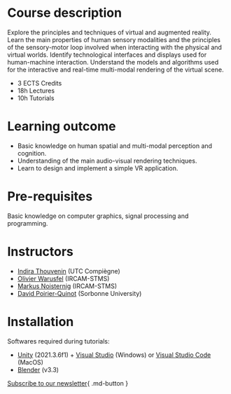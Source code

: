 <!-- See the course [Moodle](https://moodle-sciences.upmc.fr/moodle-2021/login/index.php) for logistic (timetable, etc.). -->

# Course description

Explore the principles and techniques of virtual and augmented reality. Learn the main properties of human sensory modalities and the principles of the sensory-motor loop involved when interacting with the physical and virtual worlds. Identify technological interfaces and displays used for human-machine interaction. Understand the models and algorithms used for the interactive and real-time multi-modal rendering of the virtual scene.

- 3 ECTS Credits
- 18h Lectures
- 10h Tutorials

<!--

# Table

First Header | Second Header | Third Header
:----------- |:-------------:| -----------:
Left         | Center        | Right
Left         | Center        | Right

-->


# Learning outcome

- Basic knowledge on human spatial and multi-modal perception and cognition.
- Understanding of the main audio-visual rendering techniques.
- Learn to design and implement a simple VR application.


# Pre-requisites

Basic knowledge on computer graphics, signal processing and programming.


# Instructors

- [Indira Thouvenin](https://www.hds.utc.fr/~ithouven/dokuwiki/) (UTC Compiègne)
- [Olivier Warusfel](https://www.ircam.fr/person/olivier-warusfel/) (IRCAM-STMS)
- [Markus Noisternig](https://www.noisternig.com/) (IRCAM-STMS)
- [David Poirier-Quinot](https://pyrapple.github.io/) (Sorbonne University)


# Installation

Softwares required during tutorials:

- [Unity](https://unity.com/download) (2021.3.6f1) + [Visual Studio](https://visualstudio.microsoft.com/fr/vs/unity-tools/) (Windows) or [Visual Studio Code](https://code.visualstudio.com) (MacOS)
- [Blender](https://www.blender.org/download/) (v3.3)
<!--
- (optional) [Cycling '74 Max](https://cycling74.com/products/max/) (v8)
- (optional) [Ircam Spat](https://forumnet.ircam.fr/product/spat-en/) (v5.1.4 or above).
 -->

<!--
Don't forget to [add the Spat folder to Max search path](https://docs.cycling74.com/max8/vignettes/file_preferences_window).
-->
<!--
Spat install instructions can be found [here](https://discussion.forum.ircam.fr/t/spat-5-for-max-read-this-first/21628).
A 12 months Cycling '74 Max licence is offered to attending students (contact [Olivier Warusfel](https://www.ircam.fr/person/olivier-warusfel/)).
 -->

 [Subscribe to our newsletter](#){ .md-button }